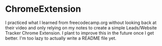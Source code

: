 # ChromeExtension
I practiced what I learned from freecodecamp.org without looking back at their video and only relying on my notes to create a simple Leads/Website Tracker Chrome Extension. I plant to improve this in the future once I get better.
I'm too lazy to actually write a README file yet.
